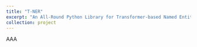 ```yaml
---
title: "T-NER"
excerpt: "An All-Round Python Library for Transformer-based Named Entity Recognition <br/> <img src='/files/projects_tner/api.gif' width='500' height='500'>"
collection: project
---
```


AAA